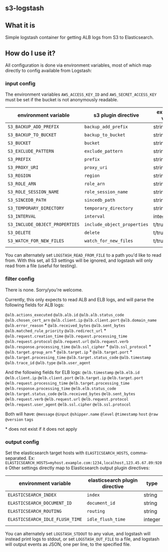 s3-logstash
-----------

## What it is ##
Simple logstash container for getting ALB logs from S3 to Elasticsearch.

## How do I use it? ##

All configuration is done via environment variables, most of which map directly
to config available from Logstash:

### input config ###

The environment variables `AWS_ACCESS_KEY_ID` and `AWS_SECRET_ACCESS_KEY` must be set
if the bucket is not anonymously readable.

| environment variable            |  s3 plugin directive         | expected value  |   
|---------------------------------|------------------------------|-----------------|
| `S3_BACKUP_ADD_PREFIX`          | `backup_add_prefix`          | string          |
| `S3_BACKUP_TO_BUCKET`           | `backup_to_bucket`           | string          |
| `S3_BUCKET`                     | `bucket`                     | string          |
| `S3_EXCLUDE_PATTERN`            | `exclude_pattern`            | string          |
| `S3_PREFIX`                     | `prefix`                     | string          |
| `S3_PROXY_URI`                  | `proxy_uri`                  | string          |
| `S3_REGION`                     | `region`                     | string          |
| `S3_ROLE_ARN`                   | `role_arn`                   | string          |
| `S3_ROLE_SESSION_NAME`          | `role_session_name`          | string          |
| `S3_SINCEDB_PATH`               | `sincedb_path`               | string          |
| `S3_TEMPORARY_DIRECTORY`        | `temporary_directory`        | string          |
| `S3_INTERVAL`                   | `interval`                   | integer         |
| `S3_INCLUDE_OBJECT_PROPERTIES`  | `include_object_properties`  | t/true/f/false  |
| `S3_DELETE`                     | `delete`                     | t/true/f/false  |
| `S3_WATCH_FOR_NEW_FILES`        | `watch_for_new_files`        | t/true/f/false  |
|                                 |                              |                 |

You can alternately set `LOGSTASH_READ_FROM_FILE` to a path you'd like to read from. With this
set, all S3 settings will be ignored, and logstash will only read from a file (useful for testing).

### filter config ###

There is none. Sorry/you're welcome. 

Currently, this only expects to read ALB and ELB logs, and will parse the following fields for ALB logs:

`@alb.actions_executed`
`@alb.alb.id`
`@alb.alb.status_code`
`@alb.chosen_cert_arn`
`@alb.client.ip`
`@alb.client.port`
`@alb.domain_name`
`@alb.error_reason` \*
`@alb.received_bytes`
`@alb.sent_bytes`
`@alb.matched_rule_priority`
`@alb.redirect_url` \*
`@alb.request.creation_time`
`@alb.request.processing_time`
`@alb.request.protocol`
`@alb.request.url`
`@alb.request.verb`
`@alb.response.processing_time`
`@alb.ssl_cipher` \*
`@alb.ssl_protocol` \*
`@alb.target.group_arn` \*
`@alb.target.ip` \*
`@alb.target.port` \*
`@alb.target.processing_time`
`@alb.target.status_code`
`@alb.timestamp`
`@alb.trace_id`
`@alb.type`
`@alb.user_agent`

And the following fields for ELB logs:
`@elb.timestamp`
`@elb.elb.id`
`@elb.client.ip`
`@elb.client.port`
`@elb.target.ip`
`@elb.target.port`
`@elb.request.processing_time`
`@elb.target.processing_time`
`@elb.response.processing_time`
`@elb.elb.status_code`
`@elb.target.status_code`
`@elb.received_bytes`
`@elb.sent_bytes`
`@elb.request.verb`
`@elb.request.url`
`@elb.request.protocol`
`@elb.request.user_agent`
`@elb.ssl.cipher`
`@elb.ssl.protocol`

Both will have:
`@message`
`@input`
`@shipper.name`
`@level`
`@timestamp`
`host`
`@raw`
`@version`
`tags`

\* does not exist if it does not apply

### output config ###

Set the elasticsearch target hosts with `ELASTICSEARCH_HOSTS`, comma-separated. Ex: `ELASTICSEARCH_HOSTS=myhost.example.com:1234,localhost,123.45.67.89:9200`
Other settings directly map to Elasticsearch output plugin directives:

| environment variable            | elasticsearch plugin directive  | type          |
|---------------------------------|---------------------------------|---------------|
| `ELASTICSEARCH_INDEX`           | `index`                         | string        |
| `ELASTICSEARCH_DOCUMENT_ID`     | `document_id`                   | string        |
| `ELASTICSEARCH_ROUTING`         | `routing`                       | string        |
| `ELASTICSEARCH_IDLE_FLUSH_TIME` | `idle_flush_time`               | integer       |
|                                 |                                 |               |

You can alternately set `LOGSTASH_STDOUT` to any value, and logstash will instead print logs to stdout,
or set `LOGSTASH_OUT_FILE` to a file, and logstash will output events as JSON, one per line, to the
specified file.
